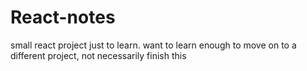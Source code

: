 # React-notes
small react project just to learn. want to learn enough to move on to a different project, not necessarily finish this
